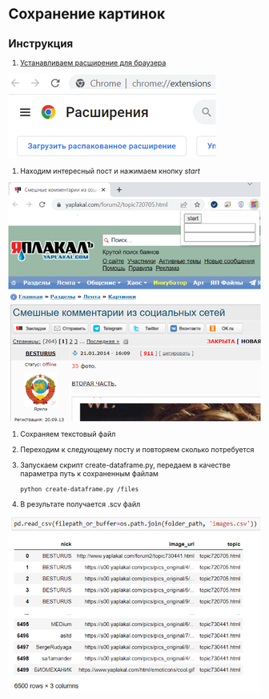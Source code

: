 # Сохранение картинок

## Инструкция

1. [Устанавливаем расширение для браузера](chrome://extensions/)

![Установка расширения](images/setup.png)
1. Находим интересный пост и нажимаем кнопку *start*

![start](images/start.png)

1. Сохраняем текстовый файл

1. Переходим к следующему посту и повторяем сколько потребуется

1. Запускаем скрипт create-dataframe.py, передаем в качестве параметра путь к сохраненным файлам
   ```
   python create-dataframe.py /files
   ```
   
1. В результате получается .scv файл

![images](images/images.png)
